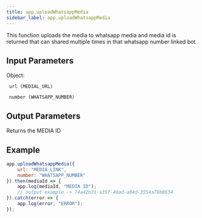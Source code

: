 ```yaml
---
title: app.uploadWhatsappMedia
sidebar_label: app.uploadWhatsappMedia
---
```


This function uploads the media to whatsapp media and media id is returned that can shared multiple times in that whatsapp number linked bot
​

## Input Parameters
 Object:
 
     url (MEDIAL_URL)

     number (WHATSAPP_NUMBER)

## Output Parameters
 Returns the MEDIA ID

## Example
``` js
app.uploadWhatsappMedia({
    url: "MEDIA_LINK",
    number: "WHATSAPP_NUMBER"
}).then(mediaId => {
    app.log(mediaId, "MEDIA ID");
    // output example -> 74a42b31-a35f-40ad-a04d-3554a79b0634
}).catch(error => {
    app.log(error, "ERROR");
});
```

